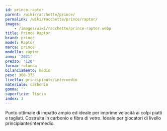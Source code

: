 ```yaml
---
id: prince-raptor
parent: /wiki/racchette/prince/
permalink: /wiki/racchette/prince/raptor/
images:
    - /images/wiki/racchette/prince-raptor.webp
title: Prince Raptor
brand: prince
model: Raptor
marca: prince
modello: raptor
anno: '2021'
prezzo: '120'
forma: rotonda
bilanciamento: medio
peso: 360-375
livello: principiante/intermedio
materiale: carbonio
gomma: ''
superficie: liscia
index: 3
---
```

Punto ottimale di impatto ampio ed ideale per imprime velocità ai colpi piatti e tagliati. Costruita in carbonio e fibra di vetro. Ideale per giocatori di livello principiante/intermedio.